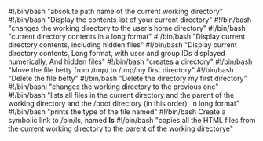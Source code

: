 #!/bin/bash
"absolute path name of the current working directory"
#!/bin/bash
"Display the contents list of your current directory"
#!/bin/bash
"changes the working directory to the user’s home directory"
#!/bin/bash
"current directory contents in a long format"
#!/bin/bash
"Display current directory contents, including hidden files"
#!/bin/bash
"Display current directory contents, Long format, with user and group IDs displayed numerically, And hidden files"
#!/bin/bash
"creates a directory"
#!/bin/bash
"Move the file betty from /tmp/ to /tmp/my first directory"
#!/bin/bash
"Delete the file betty"
#!/bin/bash
"Delete the directory my first directory"
#!/bin/bashi
"changes the working directory to the previous one"
#!/bin/bash
"lists all files in the current directory and the parent of the working directory and the /boot directory (in this order), in long format"
#!/bin/bash
"prints the type of the file named"
#!/bin/bash
Create a symbolic link to /bin/ls, named __ls__
#!/bin/bash
"copies all the HTML files from the current working directory to the parent of the working directorye"
